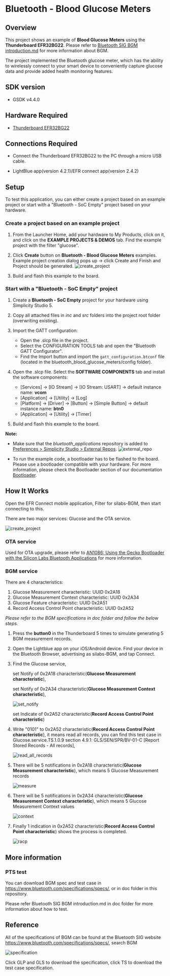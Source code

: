 # Bluetooth - Blood Glucose Meters

## Overview

This project shows an example of **Blood Glucose Meters** using the **Thunderboard EFR32BG22**. Please refer to [Bluetooth SIG BGM introduction.md](./doc) for more information about BGM.

The project implemented the Bluetooth glucose meter, which has the ability to wirelessly connect to your smart device to conveniently capture glucose data and provide added health monitoring features.

## SDK version

- GSDK v4.4.0

## Hardware Required

- [Thunderboard EFR32BG22](https://www.silabs.com/development-tools/thunderboard/thunderboard-bg22-kit)

## Connections Required

- Connect the Thunderboard EFR32BG22 to the PC through a micro USB cable.

- LightBlue app(version 4.2.1)/EFR connect app(version 2.4.2)

## Setup

To test this application, you can either create a project based on an example project or start with a "Bluetooth - SoC Empty" project based on your hardware.

### Create a project based on an example project

1. From the Launcher Home, add your hardware to My Products, click on it, and click on the **EXAMPLE PROJECTS & DEMOS** tab. Find the example project with the filter "glucose".

2. Click **Create** button on **Bluetooth - Blood Glucose Meters** examples. Example project creation dialog pops up -> click Create and Finish and Project should be generated.
![create_project](images/create_project.png)

3. Build and flash this example to the board.

### Start with a "Bluetooth - SoC Empty" project

1. Create a **Bluetooth - SoC Empty** project for your hardware using Simplicity Studio 5.

2. Copy all attached files in *inc* and *src* folders into the project root folder (overwriting existing).

3. Import the GATT configuration:
   - Open the .slcp file in the project.
   - Select the CONFIGURATION TOOLS tab and open the "Bluetooth GATT Configurator".
   - Find the Import button and import the `gatt_configuration.btconf` file (located in the bluetooth_blood_glucose_meters/config folder).

4. Open the .slcp file. Select the **SOFTWARE COMPONENTS** tab and install the software components:
   - [Services] → [IO Stream] → [IO Stream: USART] → default instance name: **vcom**
   - [Application] → [Utility] → [Log]
   - [Platform] → [Driver] → [Button] → [Simple Button] → default instance name: **btn0**
   - [Application] → [Utility] → [Timer]

5. Build and flash this example to the board.

**Note:**

- Make sure that the *bluetooth_applications* repository is added to [Preferences > Simplicity Studio > External Repos](https://docs.silabs.com/simplicity-studio-5-users-guide/latest/ss-5-users-guide-about-the-launcher/welcome-and-device-tabs).
![external_repo](images/external_repo.png)

- To run the example code, a bootloader has to be flashed to the board. Please use a bootloader compatible with your hardware. For more information, please check the Bootloader section of our documentation [Bootloader](https://github.com/SiliconLabs/bluetooth_applications/blob/master/README.md#bootloader).

## How It Works

Open the EFR Connect mobile application, Filter for silabs-BGM, then start connecting to this.

There are two major services: Glucose and the OTA service.

![create_project](images/service.jfif)

### OTA service

Used for OTA upgrade, please refer to [AN1086: Using the Gecko Bootloader with the Silicon Labs Bluetooth Applications](https://www.silabs.com/documents/public/application-notes/an1086-gecko-bootloader-bluetooth.pdf) for more information.

### BGM service

There are 4 characteristics:

1. Glucose Measurement characteristic: UUID 0x2A18
2. Glucose Measurement Context characteristic: UUID 0x2A34
3. Glucose Feature characteristic: UUID 0x2A51
4. Record Access Control Point characteristic: UUID 0x2A52

*Please refer to the BGM specifications in doc folder and follow the below steps.*

1. Press the **button0** in the Thunderboard 5 times to simulate generating 5 BGM measurement records.

2. Open the Lightblue app on your iOS/Android device. Find your device in the Bluetooth Browser, advertising as silabs-BGM, and tap Connect.

3. Find the Glucose service,
  
   set Notify of 0x2A18 characteristic(**Glucose Measurement characteristic**),

   set Notify of 0x2A34 characteristic(**Glucose Measurement Context characteristic**),

   ![set_notify](images/set_notify.jpg)

   set Indicate of 0x2A52 characteristic(**Record Access Control Point characteristic**)

4. Write "0101" to 0x2A52 characteristic(**Record Access Control Point characteristic**), it means read all records, you can find this test case in Glucose.service.TS.1.0.9 section 4.9.1: GLS/SEN/SPR/BV-01-C [Report Stored Records - All records],

   ![read_all_records](images/read_all_records.jpg)

5. There will be 5 notifications in 0x2A18 characteristic(**Glucose Measurement characteristic**), which means 5 Glucose Measurement records

   ![measure](images/measure.jpg)

6. There will be 5 notifications in 0x2A34 characteristic(**Glucose Measurement Context characteristic**), which means 5 Glucose Measurement Context values

   ![context](images/context.jpg)

7. Finally 1 indication in  0x2A52 characteristic(**Record Access Control Point characteristic**) shows the process is completed.

   ![racp](images/racp.jpg)

## More information

### PTS test

You can download BGM spec and test case in https://www.bluetooth.com/specifications/specs/, or in doc folder in this repository.

Please refer Bluetooth SIG BGM introduction.md in doc folder for more information about how to test.

## Reference

All of the specifications of BGM can be found at the Bluetooth SIG website https://www.bluetooth.com/specifications/specs/, search BGM

![specification](images/spec.jpg)

Click GLP and GLS to download the specification, click TS to download the test case specification.
